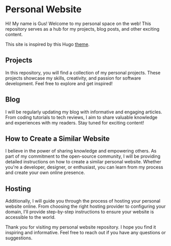 # Personal Website

Hi! My name is Gus! Welcome to my personal space on the web! This repository serves as a hub for my projects, blog posts, and other exciting content.

This site is inspired by this Hugo [theme](https://github.com/charlola/hugo-theme-charlolamode).

## Projects

In this repository, you will find a collection of my personal projects. These projects showcase my skills, creativity, and passion for software development. Feel free to explore and get inspired!

## Blog

I will be regularly updating my blog with informative and engaging articles. From coding tutorials to tech reviews, I aim to share valuable knowledge and experiences with my readers. Stay tuned for exciting content!

## How to Create a Similar Website

I believe in the power of sharing knowledge and empowering others. As part of my commitment to the open-source community, I will be providing detailed instructions on how to create a similar personal website. Whether you're a developer, designer, or enthusiast, you can learn from my process and create your own online presence.

## Hosting

Additionally, I will guide you through the process of hosting your personal website online. From choosing the right hosting provider to configuring your domain, I'll provide step-by-step instructions to ensure your website is accessible to the world.

Thank you for visiting my personal website repository. I hope you find it inspiring and informative. Feel free to reach out if you have any questions or suggestions.
